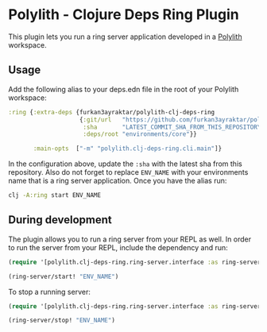 # Polylith - Clojure Deps Ring Plugin

This plugin lets you run a ring server application developed in a [Polylith](https://github.com/tengstrand/polylith.git) workspace.

## Usage

Add the following alias to your deps.edn file in the root of your Polylith workspace:

```clojure
:ring {:extra-deps {furkan3ayraktar/polylith-clj-deps-ring
                    {:git/url   "https://github.com/furkan3ayraktar/polylith-clj-deps-ring.git"
                     :sha       "LATEST_COMMIT_SHA_FROM_THIS_REPOSITORY"
                     :deps/root "environments/core"}}

       :main-opts  ["-m" "polylith.clj-deps-ring.cli.main"]}
```

In the configuration above, update the `:sha` with the latest sha from this repository. Also do not forget to replace `ENV_NAME` with your environments name that is a ring server application. Once you have the alias run:

```bash
clj -A:ring start ENV_NAME
```

## During development

The plugin allows you to run a ring server from your REPL as well. In order to run the server from your REPL, include the dependency and run:

```clojure
(require '[polylith.clj-deps-ring.ring-server.interface :as ring-server])

(ring-server/start! "ENV_NAME")
``` 

To stop a running server:

```clojure
(require '[polylith.clj-deps-ring.ring-server.interface :as ring-server])

(ring-server/stop! "ENV_NAME")
``` 
